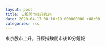 ```yaml
---
layout: post
title: 日股開市後升約2%
date: 2020-04-17 08:10:19.000000000 +08:00
categories: rss
---
```


東京股市上升。日經指數開市後10分鐘報

